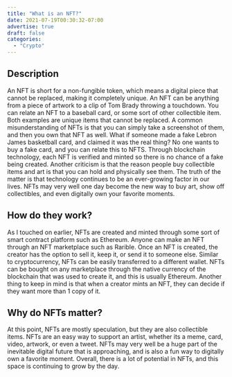 ```yaml
---
title: "What is an NFT?"
date: 2021-07-19T00:30:32-07:00
advertise: true
draft: false
categories:
  - "Crypto"
---
```



## Description
		
An NFT is short for a non-fungible token, which means a digital piece that cannot be replaced, making it completely unique. An NFT can be anything from a piece of artwork to a clip of Tom Brady throwing a touchdown. You can relate an NFT to a baseball card, or some sort of other collectible item. Both examples are unique items that cannot be replaced. A common misunderstanding of NFTs is that you can simply take a screenshot of them, and then you own that NFT as well. What if someone made a fake Lebron James basketball card, and claimed it was the real thing? No one wants to buy a fake card, and you can relate this to NFTS. Through blockchain technology, each NFT is verified and minted so there is no chance of a fake being created. Another criticism is that the reason people buy collectible items and art is that you can hold and physically see them. The truth of the matter is that technology continues to be an ever-growing factor in our lives. NFTs may very well one day become the new way to buy art, show off collectibles, and even digitally own your favorite moments.

## How do they work?	

As I touched on earlier, NFTs are created and minted through some sort of smart contract platform such as Ethereum. Anyone can make an NFT through an NFT marketplace such as Rarible. Once an NFT is created, the creator has the option to sell it, keep it, or send it to someone else. Similar to cryptocurrency, NFTs can be easily transferred to a different wallet. NFTs can be bought on any marketplace through the native currency of the blockchain that was used to create it, and this is usually Ethereum. Another thing to keep in mind is that when a creator mints an NFT, they can decide if they want more than 1 copy of it.
		
 ## Why do NFTs matter?

At this point, NFTs are mostly speculation, but they are also collectible items. NFTs are an easy way to support an artist, whether its a meme, card, video, artwork, or even a tweet. NFTs may very well be a huge part of the inevitable digital future that is approaching, and is also a fun way to digitally own a favorite moment. Overall, there is a lot of potential in NFTs, and this space is continuing to grow by the day.

